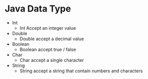 # Java Data Type

- Int 
  - Int Accept an integer value
- Double
  - Double accept a decimal value
- Boolean
  - Boolean accept true / false
- Char
  - Char accept a single character
- String
  - String accept a string that contain numbers and characters

